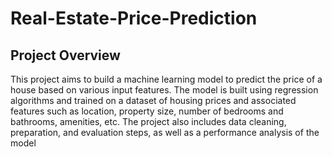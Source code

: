 # Real-Estate-Price-Prediction


## Project Overview

This project aims to build a machine learning model to predict the price of a house based on various input features. The model is built using regression algorithms and trained on a dataset of housing prices and associated features such as location, property size, number of bedrooms and bathrooms, amenities, etc. The project also includes data cleaning, preparation, and evaluation steps, as well as a performance analysis of the model
